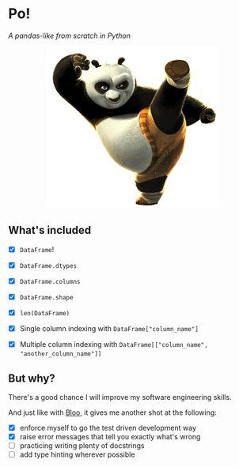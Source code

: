 # Po!
_A pandas-like from scratch in Python_

<p align="center"> 
<img src="images/po.png">
</p>

## What's included
- [x] `DataFrame`!
- [x] `DataFrame.dtypes`
- [X] `DataFrame.columns`
- [X] `DataFrame.shape`
- [X] `len(DataFrame)`
- [x] Single column indexing with `DataFrame["column_name"]`
- [x] Multiple column indexing with `DataFrame[["column_name", "another_column_name"]]`


## But why?
There's a good chance I will improve my software engineering skills.

And just like with [Bloo](https://github.com/niazangels/bloo), it gives me another shot at the following:
- [x] enforce myself to go the test driven development way
- [x] raise error messages that tell you exactly what's wrong
- [ ] practicing writing plenty of docstrings
- [ ] add type hinting wherever possible